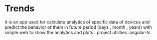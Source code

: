 # Trends
It is an app used for calculate analytics of specific data of devices and predict the behavior of them in
future period (days , month , years) with simple web to show the analytics and plots .
project utilities :angular-ts
